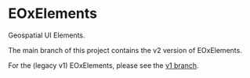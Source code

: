 # EOxElements

Geospatial UI Elements.

The main branch of this project contains the v2 version of EOxElements.

For the (legacy v1) EOxElements, please see the [v1 branch](https://github.com/EOX-A/elements/tree/v1).
